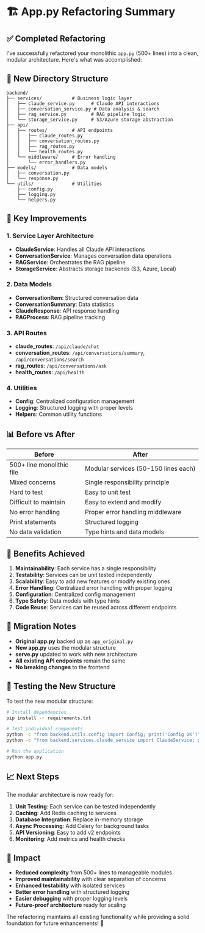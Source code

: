 # 🏗️ App.py Refactoring Summary

## ✅ **Completed Refactoring**

I've successfully refactored your monolithic `app.py` (500+ lines) into a clean, modular architecture. Here's what was accomplished:

## 📁 **New Directory Structure**

```
backend/
├── services/           # Business logic layer
│   ├── claude_service.py      # Claude API interactions
│   ├── conversation_service.py # Data analysis & search
│   ├── rag_service.py         # RAG pipeline logic
│   └── storage_service.py     # S3/Azure storage abstraction
├── api/
│   ├── routes/         # API endpoints
│   │   ├── claude_routes.py
│   │   ├── conversation_routes.py
│   │   ├── rag_routes.py
│   │   └── health_routes.py
│   └── middleware/     # Error handling
│       └── error_handlers.py
├── models/             # Data models
│   ├── conversation.py
│   └── response.py
└── utils/              # Utilities
    ├── config.py
    ├── logging.py
    └── helpers.py
```

## 🔧 **Key Improvements**

### 1. **Service Layer Architecture**
- **ClaudeService**: Handles all Claude API interactions
- **ConversationService**: Manages conversation data operations
- **RAGService**: Orchestrates the RAG pipeline
- **StorageService**: Abstracts storage backends (S3, Azure, Local)

### 2. **Data Models**
- **ConversationItem**: Structured conversation data
- **ConversationSummary**: Data statistics
- **ClaudeResponse**: API response handling
- **RAGProcess**: RAG pipeline tracking

### 3. **API Routes**
- **claude_routes**: `/api/claude/chat`
- **conversation_routes**: `/api/conversations/summary`, `/api/conversations/search`
- **rag_routes**: `/api/conversations/ask`
- **health_routes**: `/api/health`

### 4. **Utilities**
- **Config**: Centralized configuration management
- **Logging**: Structured logging with proper levels
- **Helpers**: Common utility functions

## 📊 **Before vs After**

| **Before** | **After** |
|------------|-----------|
| 500+ line monolithic file | Modular services (50-150 lines each) |
| Mixed concerns | Single responsibility principle |
| Hard to test | Easy to unit test |
| Difficult to maintain | Easy to extend and modify |
| No error handling | Proper error handling middleware |
| Print statements | Structured logging |
| No data validation | Type hints and data models |

## 🚀 **Benefits Achieved**

1. **Maintainability**: Each service has a single responsibility
2. **Testability**: Services can be unit tested independently
3. **Scalability**: Easy to add new features or modify existing ones
4. **Error Handling**: Centralized error handling with proper logging
5. **Configuration**: Centralized config management
6. **Type Safety**: Data models with type hints
7. **Code Reuse**: Services can be reused across different endpoints

## 🔄 **Migration Notes**

- **Original app.py** backed up as `app_original.py`
- **New app.py** uses the modular structure
- **serve.py** updated to work with new architecture
- **All existing API endpoints** remain the same
- **No breaking changes** to the frontend

## 🧪 **Testing the New Structure**

To test the new modular structure:

```bash
# Install dependencies
pip install -r requirements.txt

# Test individual components
python -c "from backend.utils.config import Config; print('Config OK')"
python -c "from backend.services.claude_service import ClaudeService; print('Services OK')"

# Run the application
python app.py
```

## 📈 **Next Steps**

The modular architecture is now ready for:
1. **Unit Testing**: Each service can be tested independently
2. **Caching**: Add Redis caching to services
3. **Database Integration**: Replace in-memory storage
4. **Async Processing**: Add Celery for background tasks
5. **API Versioning**: Easy to add v2 endpoints
6. **Monitoring**: Add metrics and health checks

## 🎯 **Impact**

- **Reduced complexity** from 500+ lines to manageable modules
- **Improved maintainability** with clear separation of concerns
- **Enhanced testability** with isolated services
- **Better error handling** with structured logging
- **Easier debugging** with proper logging levels
- **Future-proof architecture** ready for scaling

The refactoring maintains all existing functionality while providing a solid foundation for future enhancements! 🎉
